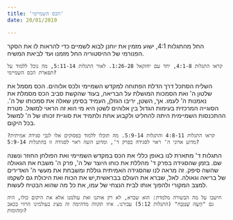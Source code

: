 ```yaml
---
title: 'הכס השמיימי'
date: 20/01/2019

---
```


החל מהתגלות 4:1, ישוע מזמין את יוחנן לבוא לשמיים כדי להראות לו את הסקר הפנורמי של ההיסטוריה החל מזמנו ועד לביאת המשיח.

`קראו התגלות 4:1-8, יחד עם יחזקאל 1:26-28. לאור התגלות 5:11-14, מה נוכל ללמוד על תפארת הכס השמיימי?`

השליח הסתכל דרך הדלת הפתוחה למקדש השמיימי ולכס אלוהים. הכס מסמל את שלטון ה' ואת הסמכות המושלת על הבריאה, בעוד שהקשת סביב הכס מסמלת את נאמנות ה' לעמו. אך, השטן, יריבו הגזלן, העמיד בסימן שאלה את סמכותו של ה'. הסוגייה המרכזית בעימות הגדול בין אלוהים לשטן היא מי הוא זה הראוי למשול. מטרת ההתכנסות השמיימית היתה להחליט ולקבוע אחת ולתמיד את סוגיית זכותו של ה' למשול בכל היקום.

`קראו התגלות 4:8-11 והתגלות 5:9-14. מה תוכלו ללמוד בפסוקים אלו לגבי סגידה אמיתית? מדוע אדוני ה' ראוי לסגידה בפרק ד', ומדוע השה ראוי לסגידה זו בהתגלות 5:9-14?`

התגלות ד' מתארת לנו באופן כללי את הכס במקדש השמיימי ואת הפולחן החוזר ונשנה שם. בזמן שהסגידה בפרק ד' מהללת את כוחו היוצר של ה', פרק ה' משבח את הגאולה שהשה סיפק. זה מראה לנו שהסגידה האמיתית גוללת ומשבחת את מעשי ה' האדירים של בריאה וגאולה. לאל, שברא את העולם בבראשית,יש את הכוח ואת היכולת גם לשקמו למצב המקורי ולהפוך אותו לבית הנצחי של עמו, את כל מה שהוא הבטיח לעשות.

`חישבו על מה הבשורה מלמדת: הוא שברא, לא רק אותנו ואת עולמנו אלא את היקום כולו, היה גם "הַשֶֹה שֶׁנִּזְבַּח" (התגלות 5:12) עבורנו. איזו תקווה מדהימה זה מציג בעולמינו הרווי בכאב ומהומות?`